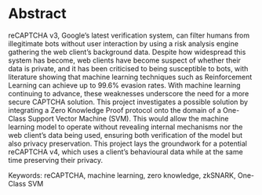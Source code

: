 # Abstract
reCAPTCHA v3, Google’s latest verification system, can filter humans from illegitimate bots without
user interaction by using a risk analysis engine gathering the web client’s background data. Despite
how widespread this system has become, web clients have become suspect of whether their data is
private, and it has been criticised to being susceptible to bots, with literature showing that machine
learning techniques such as Reinforcement Learning can achieve up to 99.6% evasion rates. With
machine learning continuing to advance, these weaknesses underscore the need for a more secure
CAPTCHA solution. This project investigates a possible solution by integrating a Zero Knowledge
Proof protocol onto the domain of a One-Class Support Vector Machine (SVM). This would allow the
machine learning model to operate without revealing internal mechanisms nor the web client’s data
being used, ensuring both verification of the model but also privacy preservation. This project lays the
groundwork for a potential reCAPTCHA v4, which uses a client’s behavioural data while at the same
time preserving their privacy.


Keywords: reCAPTCHA, machine learning, zero knowledge, zkSNARK, One-Class SVM
